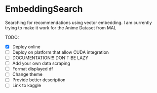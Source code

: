 # EmbeddingSearch
Searching for recommendations using vector embedding. I am currently trying to make it work for the Anime Dataset from MAL

TODO:
- [x] Deploy online
- [ ] Deploy on platform that allow CUDA integration
- [ ] DOCUMENTATION!!! DON'T BE LAZY
- [ ] Add your own data scraping
- [ ] Format displayed df 
- [ ] Change theme
- [ ] Provide better description
- [ ] Link to kaggle
